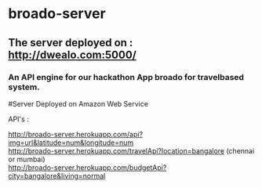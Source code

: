 # broado-server

## The server deployed on : http://dwealo.com:5000/<br />
### An API engine for our hackathon App broado for travelbased system.
#Server Deployed on Amazon Web Service

API's : 

http://broado-server.herokuapp.com/api?img=url&latitude=num&longitude=num<br />
http://broado-server.herokuapp.com/travelApi?location=bangalore (chennai or mumbai)<br />
http://broado-server.herokuapp.com/budgetApi?city=bangalore&living=normal
